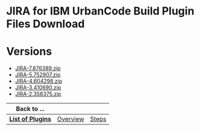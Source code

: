 
JIRA for IBM UrbanCode Build Plugin Files Download
==================================================

# Versions

- [JIRA-7.876389.zip](https://raw.githubusercontent.com/UrbanCode/IBM-UCB-PLUGINS/main/files/JIRA/JIRA-7.876389.zip)
- [JIRA-5.752907.zip](https://raw.githubusercontent.com/UrbanCode/IBM-UCB-PLUGINS/main/files/JIRA/JIRA-5.752907.zip)
- [JIRA-4.604298.zip](https://raw.githubusercontent.com/UrbanCode/IBM-UCB-PLUGINS/main/files/JIRA/JIRA-4.604298.zip)
- [JIRA-3.410690.zip](https://raw.githubusercontent.com/UrbanCode/IBM-UCB-PLUGINS/main/files/JIRA/JIRA-3.410690.zip)
- [JIRA-2.358375.zip](https://raw.githubusercontent.com/UrbanCode/IBM-UCB-PLUGINS/main/files/JIRA/JIRA-2.358375.zip)

|Back to ...|||
| :---: | :---: | :---: |
|[**List of Plugins**](../../index.md)|[Overview](./overview.md)|[Steps](./steps.md)|
